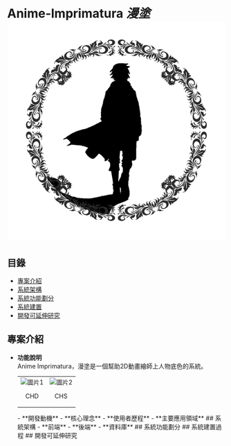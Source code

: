 # Anime-Imprimatura *漫塗* ![漫塗LOGO](READMEimages/LOGO.png)
## 目錄
- [專案介紹](#專案介紹)
- [系統架構](#系統架構)
- [系統功能劃分](#系統功能劃分)
- [系統建置](#系統建置過程)
- [開發可延伸研究](#開發可延伸研究)
## 專案介紹
- **功能說明**  
  Anime Imprimatura，漫塗是一個幫助2D動畫繪師上人物底色的系統。
  <table>
  <tr>
    <td>
      <img src="READMEimages/image1.png" alt="圖片1" width="300" />
      <p align="center">CHD</p>
    </td>
    <td>
      <img src="READMEimages/image2.png" alt="圖片2" width="300" />
      <p align="center">CHS</p>
    </td>
  </tr>
</table>
- **開發動機**
- **核心理念**
- **使用者歷程**
- **主要應用領域**
## 系統架構
- **前端**
- **後端**
- **資料庫**
## 系統功能劃分
## 系統建置過程
## 開發可延伸研究